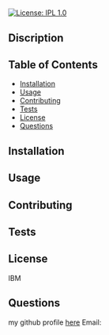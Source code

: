 
# 

[![License: IPL 1.0](https://img.shields.io/badge/License-IPL%201.0-blue.svg)](https://opensource.org/licenses/IPL-1.0)
## Discription

 
## Table of Contents

- [Installation](#Installation)
- [Usage](#Usage)
- [Contributing](#Contributing)
- [Tests](#Tests)
- [License](#License)
- [Questions](#Questions)

## Installation

  
## Usage


## Contributing


## Tests


## License
IBM


## Questions
my github profile [here](www.github.com/)
Email: 
